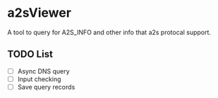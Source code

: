 # a2sViewer

A tool to query for A2S_INFO and other info that a2s protocal support.

## TODO List

 - [ ] Async DNS query
 - [ ] Input checking
 - [ ] Save query records